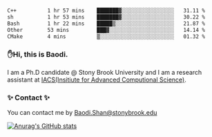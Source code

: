 <!--START_SECTION:waka-->

```txt
C++          1 hr 57 mins    ███████▓░░░░░░░░░░░░░░░░░   31.11 %
sh           1 hr 53 mins    ███████▓░░░░░░░░░░░░░░░░░   30.22 %
Bash         1 hr 22 mins    █████▒░░░░░░░░░░░░░░░░░░░   21.87 %
Other        53 mins         ███▓░░░░░░░░░░░░░░░░░░░░░   14.14 %
CMake        4 mins          ▒░░░░░░░░░░░░░░░░░░░░░░░░   01.32 %
```

<!--END_SECTION:waka-->

### ✋Hi, this is Baodi. 

I am a Ph.D candidate @ Stony Brook University and I am a research assistant at [IACS(Insitiute for Advanced Computional Science)](https://iacs.stonybrook.edu/).

### ✨ Contact ✨

You can contact me by [Baodi.Shan@stonybrook.edu](mailto:Baodi.Shan@stonybrook.edu)

[![Anurag's GitHub stats](https://github-readme-stats.vercel.app/api?username=lwshanbd&theme=jolly&show_icons=true&count_private=true&include_all_commits=true)](https://github.com/anuraghazra/github-readme-stats)



<!--
**lwshanbd/lwshanbd** is a ✨ _special_ ✨ repository because its `README.md` (this file) appears on your GitHub profile.

Here are some ideas to get you started:

- 🔭 I’m currently working on ...
- 🌱 I’m currently learning ...
- 👯 I’m looking to collaborate on ...
- 🤔 I’m looking for help with ...
- 💬 Ask me about ...
- 📫 How to reach me: ...
- 😄 Pronouns: ...
- ⚡ Fun fact: ...
-->
